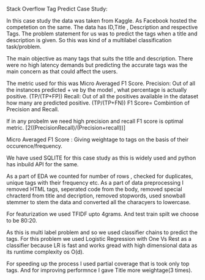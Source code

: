 Stack Overflow Tag Predict Case Study:

In this case study the data was taken from Kaggle. As Facebook hosted the competetion on the same. The data has ID,Title , Description and respective Tags. The problem statement for us was to predict the tags when a title and description is given. So this was kind of a multilabel classification task/problem.

The main objective as many tags that suits the title and description. There were no high latency demands but predicting the accurate tags was the main concern as that could affect the users.

The metric used for this was Micro Averaged F1 Score. Precision: Out of all the instances predicted + ve by the model , what percentage is actually positive. (TP/(TP+FP)) Recall: Out of all the positives available in the dataset how many are predicted positive. (TP/(TP+FN)) F1 Score= Combintion of Precision and Recall.

If in any probelm we need high precision and recall F1 score is optimal metric. [2((PrecisionRecall)/(Precision+recall))]

Micro Averaged F1 Score : Giving weightage to tags on the basis of their occurence/frequency.

We have used SQLITE for this case study as this is widely used and python has inbuild API for the same.

As a part of EDA we counted for number of rows , checked for duplicates, unique tags with their frequency etc. As a part of data preprocessing I removed HTML tags, seperated code from the body, removed special chracterd from title and decription, removed stopwords, used snowball stemmer to stem the data and converted all the characyers to lowercase.

For featurization we used TFIDF upto 4grams. And test train spilt we choose to be 80:20.

As this is multi label problem and so we used classifier chains to predict the tags. For this problem we used Logistic Regression with One Vs Rest as a classifier because LR is fast and works gread with high dimensional data as its runtime complexity os O(d).

For speeding up the process I used partial coverage that is took only top tags. And for improving performnce I gave Title more weightage(3 times).